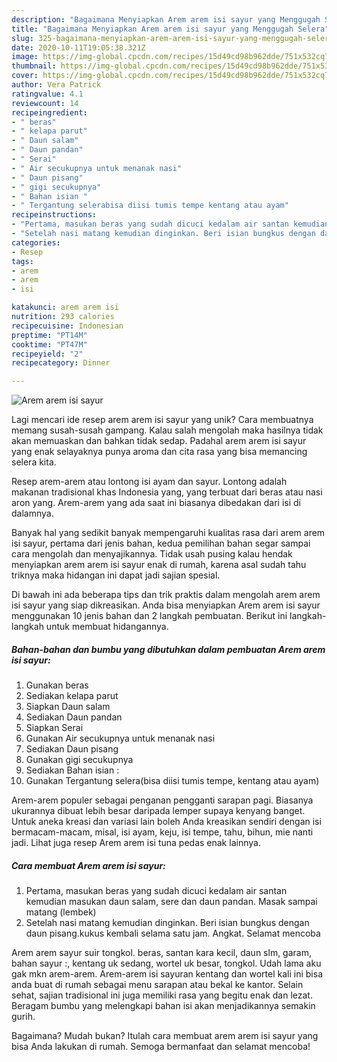 ```yaml
---
description: "Bagaimana Menyiapkan Arem arem isi sayur yang Menggugah Selera"
title: "Bagaimana Menyiapkan Arem arem isi sayur yang Menggugah Selera"
slug: 325-bagaimana-menyiapkan-arem-arem-isi-sayur-yang-menggugah-selera
date: 2020-10-11T19:05:38.321Z
image: https://img-global.cpcdn.com/recipes/15d49cd98b962dde/751x532cq70/arem-arem-isi-sayur-foto-resep-utama.jpg
thumbnail: https://img-global.cpcdn.com/recipes/15d49cd98b962dde/751x532cq70/arem-arem-isi-sayur-foto-resep-utama.jpg
cover: https://img-global.cpcdn.com/recipes/15d49cd98b962dde/751x532cq70/arem-arem-isi-sayur-foto-resep-utama.jpg
author: Vera Patrick
ratingvalue: 4.1
reviewcount: 14
recipeingredient:
- " beras"
- " kelapa parut"
- " Daun salam"
- " Daun pandan"
- " Serai"
- " Air secukupnya untuk menanak nasi"
- " Daun pisang"
- " gigi secukupnya"
- " Bahan isian "
- " Tergantung selerabisa diisi tumis tempe kentang atau ayam"
recipeinstructions:
- "Pertama, masukan beras yang sudah dicuci kedalam air santan kemudian masukan daun salam, sere dan daun pandan. Masak sampai matang (lembek)"
- "Setelah nasi matang kemudian dinginkan. Beri isian bungkus dengan daun pisang.kukus kembali selama satu jam. Angkat. Selamat mencoba"
categories:
- Resep
tags:
- arem
- arem
- isi

katakunci: arem arem isi 
nutrition: 293 calories
recipecuisine: Indonesian
preptime: "PT14M"
cooktime: "PT47M"
recipeyield: "2"
recipecategory: Dinner

---
```



![Arem arem isi sayur](https://img-global.cpcdn.com/recipes/15d49cd98b962dde/751x532cq70/arem-arem-isi-sayur-foto-resep-utama.jpg)

Lagi mencari ide resep arem arem isi sayur yang unik? Cara membuatnya memang susah-susah gampang. Kalau salah mengolah maka hasilnya tidak akan memuaskan dan bahkan tidak sedap. Padahal arem arem isi sayur yang enak selayaknya punya aroma dan cita rasa yang bisa memancing selera kita.

Resep arem-arem atau lontong isi ayam dan sayur. Lontong adalah makanan tradisional khas Indonesia yang, yang terbuat dari beras atau nasi aron yang. Arem-arem yang ada saat ini biasanya dibedakan dari isi di dalamnya.

Banyak hal yang sedikit banyak mempengaruhi kualitas rasa dari arem arem isi sayur, pertama dari jenis bahan, kedua pemilihan bahan segar sampai cara mengolah dan menyajikannya. Tidak usah pusing kalau hendak menyiapkan arem arem isi sayur enak di rumah, karena asal sudah tahu triknya maka hidangan ini dapat jadi sajian spesial.


Di bawah ini ada beberapa tips dan trik praktis dalam mengolah arem arem isi sayur yang siap dikreasikan. Anda bisa menyiapkan Arem arem isi sayur menggunakan 10 jenis bahan dan 2 langkah pembuatan. Berikut ini langkah-langkah untuk membuat hidangannya.

<!--inarticleads1-->

##### Bahan-bahan dan bumbu yang dibutuhkan dalam pembuatan Arem arem isi sayur:

1. Gunakan  beras
1. Sediakan  kelapa parut
1. Siapkan  Daun salam
1. Sediakan  Daun pandan
1. Siapkan  Serai
1. Gunakan  Air secukupnya untuk menanak nasi
1. Sediakan  Daun pisang
1. Gunakan  gigi secukupnya
1. Sediakan  Bahan isian :
1. Gunakan  Tergantung selera(bisa diisi tumis tempe, kentang atau ayam)


Arem-arem populer sebagai penganan pengganti sarapan pagi. Biasanya ukurannya dibuat lebih besar daripada lemper supaya kenyang banget. Untuk aneka kreasi dan variasi lain boleh Anda kreasikan sendiri dengan isi bermacam-macam, misal, isi ayam, keju, isi tempe, tahu, bihun, mie nanti jadi. Lihat juga resep Arem arem isi tuna pedas enak lainnya. 

<!--inarticleads2-->

##### Cara membuat Arem arem isi sayur:

1. Pertama, masukan beras yang sudah dicuci kedalam air santan kemudian masukan daun salam, sere dan daun pandan. Masak sampai matang (lembek)
1. Setelah nasi matang kemudian dinginkan. Beri isian bungkus dengan daun pisang.kukus kembali selama satu jam. Angkat. Selamat mencoba


Arem arem sayur suir tongkol. beras, santan kara kecil, daun slm, garam, bahan sayur :, kentang uk sedang, wortel uk besar, tongkol. Udah lama aku gak mkn arem-arem. Arem-arem isi sayuran kentang dan wortel kali ini bisa anda buat di rumah sebagai menu sarapan atau bekal ke kantor. Selain sehat, sajian tradisional ini juga memiliki rasa yang begitu enak dan lezat. Beragam bumbu yang melengkapi bahan isi akan menjadikannya semakin gurih. 

Bagaimana? Mudah bukan? Itulah cara membuat arem arem isi sayur yang bisa Anda lakukan di rumah. Semoga bermanfaat dan selamat mencoba!
